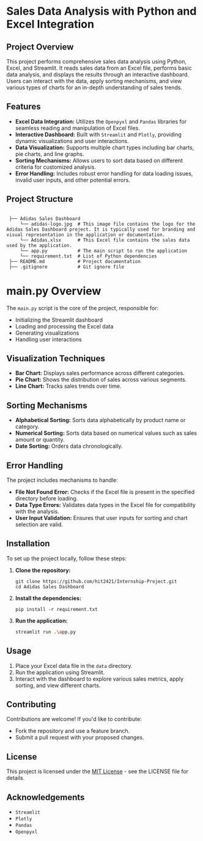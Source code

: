 # Sales Data Analysis with Python and Excel Integration

## Project Overview

This project performs comprehensive sales data analysis using Python, Excel, and Streamlit. It reads sales data from an Excel file, performs basic data analysis, and displays the results through an interactive dashboard. Users can interact with the data, apply sorting mechanisms, and view various types of charts for an in-depth understanding of sales trends.

## Features

- **Excel Data Integration:** Utilizes the `Openpyxl` and `Pandas` libraries for seamless reading and manipulation of Excel files.
- **Interactive Dashboard:** Built with `Streamlit` and `Plotly`, providing dynamic visualizations and user interactions.
- **Data Visualization:** Supports multiple chart types including bar charts, pie charts, and line graphs.
- **Sorting Mechanisms:** Allows users to sort data based on different criteria for customized analysis.
- **Error Handling:** Includes robust error handling for data loading issues, invalid user inputs, and other potential errors.

## Project Structure

 ```

  ├── Adidas Sales Dashboard             
      └── adidas-logo.jpg  # This image file contains the logo for the Adidas Sales Dashboard project. It is typically used for branding and visual representation in the application or documentation.
      └── Adidas.xlsx      # This Excel file contains the sales data used by the application.
      └── app.py           # The main script to run the application
      └── requirement.txt  # List of Python dependencies
  ├── README.md            # Project documentation
  ├── .gitignore           # Git ignore file
   ```

# main.py Overview

The `main.py` script is the core of the project, responsible for:

- Initializing the Streamlit dashboard
- Loading and processing the Excel data
- Generating visualizations
- Handling user interactions

## Visualization Techniques

- **Bar Chart:** Displays sales performance across different categories.
- **Pie Chart:** Shows the distribution of sales across various segments.
- **Line Chart:** Tracks sales trends over time.

## Sorting Mechanisms

- **Alphabetical Sorting:** Sorts data alphabetically by product name or category.
- **Numerical Sorting:** Sorts data based on numerical values such as sales amount or quantity.
- **Date Sorting:** Orders data chronologically.

## Error Handling

The project includes mechanisms to handle:

- **File Not Found Error:** Checks if the Excel file is present in the specified directory before loading.
- **Data Type Errors:** Validates data types in the Excel file for compatibility with the analysis.
- **User Input Validation:** Ensures that user inputs for sorting and chart selection are valid.

## Installation

To set up the project locally, follow these steps:

1. **Clone the repository:**

    ```
    git clone https://github.com/hit2421/Internship-Project.git
    cd Adidas Sales Dashboard
    ```

2. **Install the dependencies:**

    ```
    pip install -r requirement.txt
    ```

3. **Run the application:**

    ```bash
    streamlit run .\app.py
    ```

## Usage

1. Place your Excel data file in the `data` directory.
2. Run the application using Streamlit.
3. Interact with the dashboard to explore various sales metrics, apply sorting, and view different charts.

## Contributing

Contributions are welcome! If you'd like to contribute:
- Fork the repository and use a feature branch.
- Submit a pull request with your proposed changes.

## License

This project is licensed under the [MIT License](LICENSE) - see the LICENSE file for details.

## Acknowledgements

- `Streamlit`
- `Plotly`
- `Pandas`
- `Openpyxl`

